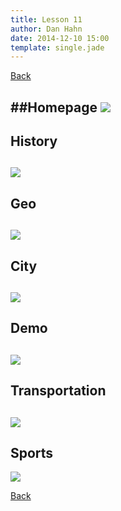 ```yaml
---
title: Lesson 11
author: Dan Hahn
date: 2014-12-10 15:00
template: single.jade
---
```


<a href="./" class="btn"><i class="glyphicon glyphicon-circle-arrow-left icon-white"></i> Back</a>

##Homepage
![](pages/homepage.png)
---
## History
![](pages/history.png)
---
## Geo
![](pages/geo.png)
---

## City
![](pages/city.png)
---

## Demo
![](pages/demo.png)
---

## Transportation
![](pages/trans.png)
---

## Sports
![](pages/sports.png)


<a href="./" class="btn"><i class="glyphicon glyphicon-circle-arrow-left icon-white"></i> Back</a>